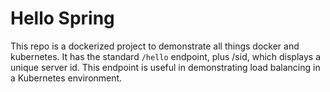 # Hello Spring

This repo is a dockerized project to demonstrate all things docker and kubernetes.  It has the standard `/hello` endpoint, plus /sid, which displays a unique server id.  This endpoint is useful in demonstrating load balancing in a Kubernetes environment.


